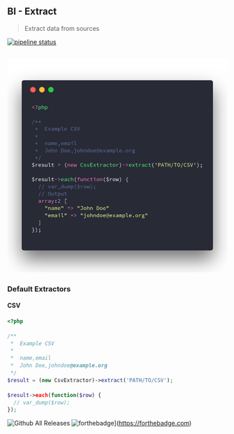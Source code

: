 <p align="center">
  <h2>BI - Extract</h2>
</p>

> Extract data from sources

[![pipeline status](https://gitlab.com/edbizarro/bi-extract/badges/master/pipeline.svg)](https://gitlab.com/edbizarro/bi-extract/commits/master)


![csv-example-extractor](csv-extractor.png)
---

### Default Extractors

#### CSV

```php
<?php

/**
 *  Example CSV
 *
 *  name,email
 *  John Doe,johndoe@example.org
 */ 
$result = (new CsvExtractor)->extract('PATH/TO/CSV');

$result->each(function($row) {
  // var_dump($row);
});
```
![Github All Releases](https://img.shields.io/github/downloads/edbizarro/bi-extract/total.svg?style=for-the-badge) ![forthebadge](https://forthebadge.com/images/badges/contains-cat-gifs.svg)](https://forthebadge.com)

